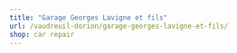 ```yaml
---
title: "Garage Georges Lavigne et fils"
url: /vaudreuil-dorion/garage-georges-lavigne-et-fils/
shop: car repair
---
```


